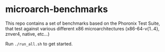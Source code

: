 # microarch-benchmarks

This repo contains a set of benchmarks based on the Phoronix Test Suite, that test against various different x86 microarchitectures (x86-64-v{1..4}, znver4, native, etc...)

Run `./run_all.sh` to get started.
